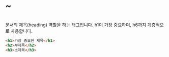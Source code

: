 # <h1> ~ <h6>

문서의 제목(heading) 역할을 하는 태그입니다. h1이 가장 중요하며, h6까지 계층적으로 사용합니다.

```html
<h1>가장 중요한 제목</h1>
<h2>부제목</h2>
<h3>소제목</h3>
```
